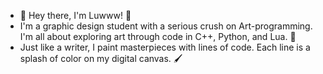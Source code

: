 - 👋 Hey there, I'm Luwww! 🎨
- I'm a graphic design student with a serious crush on Art-programming. I'm all about exploring art through code in C++, Python, and Lua. 🚀
- Just like a writer, I paint masterpieces with lines of code. Each line is a splash of color on my digital canvas. 🖌️

<!---
wwwuv/wwwuv is a ✨ special ✨ repository because its `README.md` (this file) appears on your GitHub profile.
You can click the Preview link to take a look at your changes.
--->
